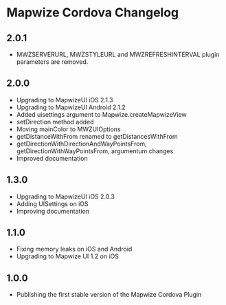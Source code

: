 # Mapwize Cordova Changelog

## 2.0.1

- MWZSERVERURL, MWZSTYLEURL and MWZREFRESHINTERVAL plugin parameters are removed.

## 2.0.0

- Upgrading to MapwizeUI iOS 2.1.3
- Upgrading to MapwizeUI Android 2.1.2
- Added uisettings argument to Mapwize.createMapwizeView
- setDirection method added
- Moving mainColor to MWZUIOptions
- getDistanceWithFrom renamed to getDistancesWithFrom
- getDirectionWithDirectionAndWayPointsFrom, getDirectionWithWayPointsFrom, argumentum changes
- Improved documentation

## 1.3.0

- Upgrading to MapwizeUI iOS 2.0.3
- Adding UISettings on iOS
- Improving documentation

## 1.1.0

- Fixing memory leaks on iOS and Android
- Upgrading to Mapwize UI 1.2 on iOS

## 1.0.0

- Publishing the first stable version of the Mapwize Cordova Plugin
